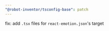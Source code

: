 ```yaml
---
"@robot-inventor/tsconfig-base": patch
---
```


fix: add `.tsx` files for `react-emotion.json`'s target

